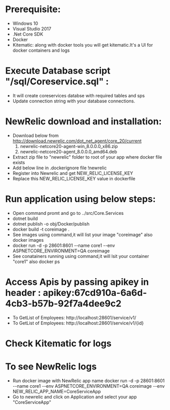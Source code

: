 # Prerequisite:

* Windows 10
* Visual Studio 2017
* .Net Core SDK
* Docker 
* Kitematic: along with docker tools you will get kitematic.It's a UI for docker containers and logs

# Execute Database script "/sql/Coreservice.sql" :
   * It will create coreservices databse with required tables and sps
   * Update connection string with your database connections.

# NewRelic download and installation:
  * Download below from http://download.newrelic.com/dot_net_agent/core_20/current  
	 1. newrelic-netcore20-agent-win_8.0.0.0_x86.zip
	 2. newrelic-netcore20-agent_8.0.0.0_amd64.deb 
  * Extract zip file to "newrelic" folder to root of your app where docker file exists
  * Add below line in .dockerignore file
	   !newrelic
  * Register into Newrelic and get NEW_RELIC_LICENSE_KEY
  * Replace this NEW_RELIC_LICENSE_KEY value in dockerfile 

# Run application using below steps:
* Open command promt and go to ../src/Core.Services
* dotnet build
* dotnet publish -o obj/Docker/publish
* docker build -t coreimage .
* See images using command,it will list your image "coreimage" also
	 docker images
* docker run -d -p 28601:8601 --name core1 --env ASPNETCORE_ENVIRONMENT=QA coreimage
* See conatainers running using command,it will lsit your container "core1" also
	docker ps 

# Access Apis by passing apikey in header : apikey:67cd910a-6a6d-4cb3-b57b-92f7a4dee9c2
 * To GetList of Employees: 
 	 http://localhost:28601/service/v1/
 * To GetList of Employees: 
 	 http://localhost:28601/service/v1/{id}

# Check Kitematic for logs
   
# To see NewRelic logs
 * Run docker image with NewRelic app name
  docker run -d -p 28601:8601 --name core1 --env ASPNETCORE_ENVIRONMENT=QA coreimage --env NEW_RELIC_APP_NAME=CoreServiceApp
 * Go to newrelic and click on Application and select your app "CoreServiceApp"